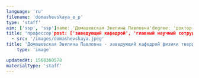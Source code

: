 ```yaml
---
language: 'ru'
filename: 'domashevskaya_e_p'
type: 'staff'
aim: ['ssp', 'ssp']name: 'Домашевская Эвелина Павловна'degree: 'доктор физико-математических наук'
title: 'профессор'post: ['заведующий кафедрой', 'главный научный сотрудник']speciality: '(01.04.07) Физика конденсированного состояния'contacts: []avatar:
  - src: '/images/domashevskaya.jpeg'
title: 'Домашевская Эвелина Павловна - заведующий кафедрой физики твердого тела и наноструктур'
    type: 'image'

updatedAt: 1568360578
materialType: 'staff'
---
```


